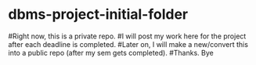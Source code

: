 # dbms-project-initial-folder

#Right now, this is a private repo.
#I will post my work here for the project after each deadline is completed.
#Later on, I will make a new/convert this into a public repo (after my sem gets completed).
#Thanks. Bye
